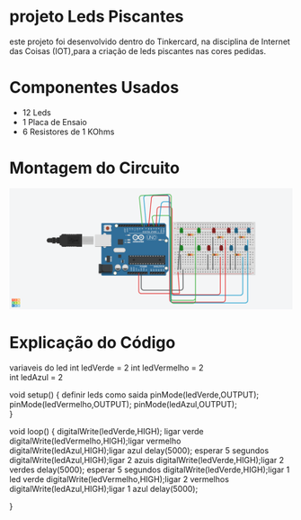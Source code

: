 # projeto Leds Piscantes 

este projeto foi desenvolvido dentro do Tinkercard, na disciplina de Internet das Coisas (IOT),para a criação de leds piscantes nas cores pedidas.

# Componentes Usados

* 12 Leds
* 1 Placa de Ensaio
* 6 Resistores de 1 KOhms

# Montagem do Circuito
  ![ledspiscantes](ledspiscantes.png)



# Explicação do Código

 variaveis do led 
int ledVerde = 2
int ledVermelho = 2  
int ledAzul = 2
  
void setup()
{  definir leds como saida
pinMode(ledVerde,OUTPUT);  
pinMode(ledVermelho,OUTPUT);
pinMode(ledAzul,OUTPUT);  
}

void loop()
{
  digitalWrite(ledVerde,HIGH); ligar verde
  digitalWrite(ledVermelho,HIGH);ligar vermelho
  digitalWrite(ledAzul,HIGH);ligar azul
  delay(5000); esperar 5 segundos
  digitalWrite(ledAzul,HIGH);ligar 2 azuis
  digitalWrite(ledVerde,HIGH);ligar 2 verdes
  delay(5000); esperar 5 segundos
  digitalWrite(ledVerde,HIGH);ligar 1 led verde
  digitalWrite(ledVermelho,HIGH);ligar 2 vermelhos
  digitalWrite(ledAzul,HIGH);ligar 1 azul
  delay(5000);
 
}
